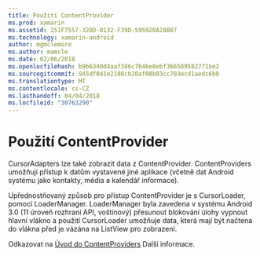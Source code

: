 ```yaml
---
title: Použití ContentProvider
ms.prod: xamarin
ms.assetid: 251F7557-328D-0132-F39D-595920A28B87
ms.technology: xamarin-android
author: mgmclemore
ms.author: mamcle
ms.date: 02/06/2018
ms.openlocfilehash: b9b6340d4aaf386c7b4be8ebf366589582771be2
ms.sourcegitcommit: 945df041e2180cb20af08b83cc703ecd1aedc6b0
ms.translationtype: MT
ms.contentlocale: cs-CZ
ms.lasthandoff: 04/04/2018
ms.locfileid: "30763290"
---
```

# <a name="using-a-contentprovider"></a>Použití ContentProvider

CursorAdapters lze také zobrazit data z ContentProvider.
ContentProviders umožňují přístup k datům vystavené jiné aplikace (včetně dat Android systému jako kontakty, média a kalendář informace).

Upřednostňovaný způsob pro přístup ContentProvider je s CursorLoader, pomocí LoaderManager. LoaderManager byla zavedena v systému Android 3.0 (11 úroveň rozhraní API, voštinový) přesunout blokování úlohy vypnout hlavní vlákno a použití CursorLoader umožňuje data, která mají být načtena do vlákna před je vázána na ListView pro zobrazení.

Odkazovat na [Úvod do ContentProviders](~/android/platform/content-providers/index.md) Další informace.

